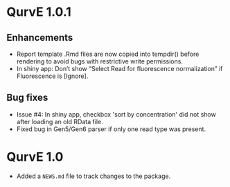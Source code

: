 # QurvE 1.0.1

## Enhancements

* Report template .Rmd files are now copied into tempdir() before rendering to avoid bugs with restrictive write permissions.
* In shiny app: Don’t show “Select Read for fluorescence normalization” if Fluorescence is [Ignore].

## Bug fixes

* Issue #4: In shiny app, checkbox 'sort by concentration' did not show after loading an old RData file.
* Fixed bug in Gen5/Gen6 parser if only one read type was present.

# QurvE 1.0

* Added a `NEWS.md` file to track changes to the package.
